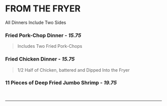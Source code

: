 # FROM THE FRYER

<Banner>All Dinners Include Two <router-link to="/menu/sides" class="white">Sides</router-link></Banner>

### Fried Pork-Chop Dinner - *15.75*
> Includes Two Fried Pork-Chops
### Fried Chicken Dinner - *15.75*
> 1/2 Half of Chicken, battered and Dipped Into the Fryer
### 11 Pieces of Deep Fried Jumbo Shrimp - *19.75*

<br>
<hr>
<Available/>
<Disclaimer/>
